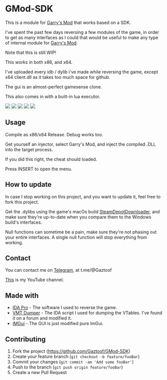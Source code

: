 # GMod-SDK


This is a module for [Garry's Mod](https://store.steampowered.com/app/4000/Garrys_Mod/) that works based on a SDK.

I've spent the past few days reversing a few modules of the game, in order to get as many interfaces as I could that would be useful to make any type of internal module for [Garry's Mod](https://store.steampowered.com/app/4000/Garrys_Mod/).

Note that this is still WIP!

This works in both x86, and x64.

I've uploaded every idb / dylib i've made while reversing the game, except x64 client.dll as it takes too much space for github.

The gui is an almost-perfect gamesense clone.

This also comes in with a built-in lua executor.

![](https://i.imgur.com/TecyXLF.png)
![](https://i.imgur.com/So6vWVn.png)
![](https://i.imgur.com/85YRzrO.png)
![](https://i.imgur.com/SouXE7G.png)
![](https://i.imgur.com/fBRleQL.png)

## Usage

Compile as x86/x64 Release. Debug works too.

Get yourself an injector, select Garry's Mod, and inject the compiled .DLL into the target process.

If you did this right, the cheat should loaded.

Press INSERT to open the menu.

## How to update

In case I stop working on this project, and you want to update it, feel free to fork this project.

Get the .dylibs using the game's macOs build [SteamDepotDownloader](https://github.com/SteamRE/DepotDownloader/), and make sure they're up-to-date when you compare them to the Windows build's interfaces.

Null functions can sometime be a pain, make sure they're not phasing out your entire interfaces. A single null function will stop everything from working.

## Contact

You can contact me on [Telegram](https://t.me/Gaztoof), at t.me/@Gaztoof

[This](https://www.youtube.com/channel/UCB7rQNzTsaoS2-I0Z4byUxA) is my YouTube channel.

## Made with

* [IDA Pro](http://www.dropwizard.io/1.0.2/docs/) - The software I used to reverse the game.
* [VMT Dumper](https://pastebin.com/eVHDkHZX) - The IDA script I used for dumping the VTables. I've found it on a forum and modified it.
* [IMGui](https://github.com/ocornut/imgui) - The GUI is just modified pure ImGui.

## Contributing

1. Fork the project (<https://github.com/Gaztoof/GMod-SDK>)
2. Create your feature branch (`git checkout -b feature/fooBar`)
3. Commit your changes (`git commit -am 'Add some fooBar'`)
4. Push to the branch (`git push origin feature/fooBar`)
5. Create a new Pull Request
